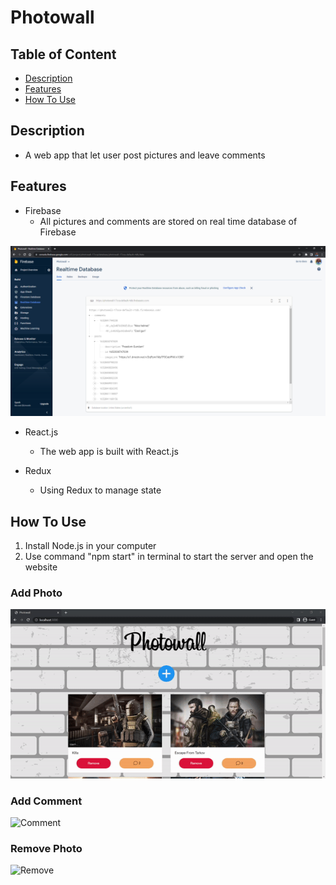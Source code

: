 # Photowall

## Table of Content

- [Description](#description)
- [Features](#features)
- [How To Use](#how-to-use)

## Description

- A web app that let user post pictures and leave comments

## Features

- Firebase
    - All pictures and comments are stored on real time database of Firebase

![Feature1](/Images/feature1.png)

- React.js
    - The web app is built with React.js

- Redux
    - Using Redux to manage state

## How To Use

1. Install Node.js in your computer
2. Use command "npm start" in terminal to start the server and open the website

### Add Photo
![AddPhoto](/Images/addphoto.gif)

### Add Comment
![Comment](/Images/comment.gif)

### Remove Photo
![Remove](/Images/remove.gif)